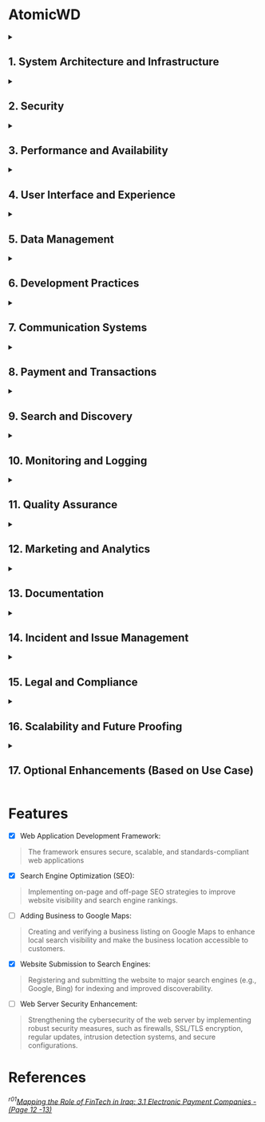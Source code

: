 # AtomicWD

<details>
  <summary> <h2>1. System Architecture and Infrastructure</h2></summary>
  
#### 🔘 Hosting
#### 🔘 Content Delivery Network (CDN)
#### 🔘 File Storage:

</details>
<details>
  <summary><h2>2. Security</h2></summary>

#### 🔘 Authentication and Authorization
#### 🔘 API Security
<details><summary><h4>🔘 Secure Communicaiton</h4></summary>

- [ ] DMARC
- [ ] SPE
- [ ] DKIM
</details>

#### 🔘 Key Management
#### 🔘 Compliance
#### 🔘 Vulnerability Management


</details>
<details>

 <summary><h2>3. Performance and Availability</h2></summary>

#### 🔘 Performance Optimization
#### 🔘 Uptime and Monitoring
#### 🔘 Backup and Recovery
 
</details>
<details>
  <summary><h2>4. User Interface and Experience</h2></summary>
  
#### 🔘 Design Principles
#### 🔘 Localization and Internationalization
#### 🔘 Feedback Mechanisms

</details>
<details>
  <summary><h2>5. Data Management</h2></summary>

#### 🔘 Database Design
#### 🔘 Data Security
#### 🔘 Data Retention Policies

</details>
<details>
  <summary><h2>6. Development Practices</h2></summary>

#### 🔘 Version Control
#### 🔘 Continuous Integration/Continuous Development (CI/CD)
#### 🔘 Code Quality Assurance
  
</details>
<details>
  <summary><h2>7. Communication Systems</h2></summary>

#### 🔘 Email Integration
<details>
  <summary><h4>🔘 VoIP and Messaging</h4></summary>

- [ ] [3CX](https://www.3cx.com/)
</details>

#### 🔘 SMS Integration
  
</details>
<details>
  <summary><h2>8. Payment and Transactions</h2></summary>

<details>
  <summary><h4>🔘 Payment Gateway Integration</h4></summary>

###### Electronic Payment (e-Payment) Companies in Iraq<sup>r01</sup>:

- [ ] Al Qassa Financial Services & Electronic Payment Limited Liability Company
- [ ] Al Saqi Company for Electronic Payment Services
- [ ] Amwal Electronic Banking Services Company
- [ ] Areeba Company for Information Technologies and Electronic Payment
- [ ] Arab Electronic Payment Company
- [ ] Blue Pay
- [ ] CSC Electronic Payment Company
- [ ] NEO
- [ ] National Gateway Company for Electronic Payment and Financial Services Ltd.
- [ ] Qi Card (International Smart Card Company)
- [ ] Switch
- [ ] Tabadul
- [ ] Yanah Banking & Electronic Services Company

</details>

#### 🔘 Fraud Detection

</details>
<details>
  <summary><h2> 9. Search and Discovery</h2></summary>
  
#### 🔘 Internal Search

<details>
  <summary><h4>🔘 Search Engine Optimization (SEO)</h4></summary>
  
- [ ] [Google Search Console](https://search.google.com/search-console/)
- [ ] [Yandex Webmaster](https://webmaster.yandex.com/)
- [ ] [Bing Webmaster](https://www.bing.com/webmasters/)
- [ ] [Baidu Webmaster Tools](https://ziyuan.baidu.com/login/index?u=/site/siteadd)
</details>
</details>
<details>
  <summary><h2>10. Monitoring and Logging</h2></summary>

- [ ] [Urlscan.io](https://urlscan.io/)
#### 🔘 Application Logs
#### 🔘 Event Management
#### 🔘 Real-time Monitoring

</details>
<details>
  <summary><h2>11. Quality Assurance</h2></summary>
  
#### 🔘 Testing Strategy
#### 🔘 A/B Testing
#### 🔘 Usability Testing
  
</details>
<details>
  <summary><h2>12. Marketing and Analytics</h2></summary>

#### 🔘 User Analytics
#### 🔘 Campaign Management
</details>
<details>
  <summary><h2>13. Documentation</h2></summary>

- [ ] Wayback Machine - [The Internet Archive](https://archive.org/)
#### 🔘 Developer Documentation
#### 🔘 User Documentation
</details>
<details>
  <summary><h2>14. Incident and Issue Management</h2></summary>

#### 🔘 Issue Tracker
#### 🔘 Incident Response Plan 
</details>
<details>
  <summary><h2>15. Legal and Compliance</h2></summary>

#### 🔘 Terms and Policies
#### 🔘 Auditing
</details>
<details>
  <summary><h2>16. Scalability and Future Proofing</h2></summary>

#### 🔘 Extensibility
#### 🔘 Cloud Readiness
</details>
<details>
  <summary><h2>17. Optional Enhancements (Based on Use Case)</h2></summary>

#### 🔘 Gamification
#### 🔘 AI and Machine Learning
#### 🔘 AR/VR Feature

</details> 

# Features

- [X] Web Application Development Framework:
> The framework ensures secure, scalable, and standards-compliant web applications
- [X] Search Engine Optimization (SEO):
> Implementing on-page and off-page SEO strategies to improve website visibility and search engine rankings.
- [ ] Adding Business to Google Maps:
> Creating and verifying a business listing on Google Maps to enhance local search visibility and make the business location accessible to customers.
- [X] Website Submission to Search Engines:
> Registering and submitting the website to major search engines (e.g., Google, Bing) for indexing and improved discoverability.
- [ ] Web Server Security Enhancement:
> Strengthening the cybersecurity of the web server by implementing robust security measures, such as firewalls, SSL/TLS encryption, regular updates, intrusion detection systems, and secure configurations.


# References

###### <sup>r01</sup>[Mapping the Role of FinTech in Iraq: 3.1 Electronic Payment Companies - (Page 12 -13)]( https://drive.google.com/file/d/1rgBclcW9MBLMfzM3Oj8EWaakn0UYkNV7)
